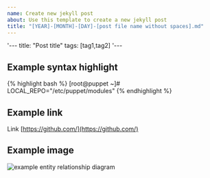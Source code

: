 ```yaml
---
name: Create new jekyll post
about: Use this template to create a new jekyll post
title: "[YEAR]-[MONTH]-[DAY]-[post file name without spaces].md"
---
```

'---
title:  "Post title"
tags: [tag1,tag2]
'---

## Example syntax highlight

{% highlight bash %}
[root@puppet ~]# LOCAL_REPO="/etc/puppet/modules"
{% endhighlight %}

## Example link

Link [https://github.com/](https://github.com/)

## Example image

![example entity relationship diagram ](/assets/2016-01-06-import_mysql_data_in_elasticsearch_server_img1.png)
